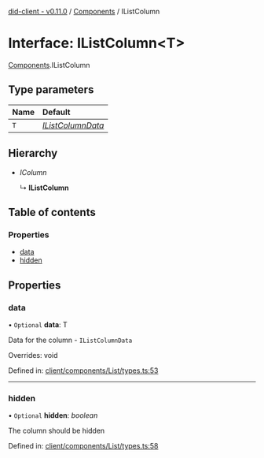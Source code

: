 [did-client - v0.11.0](../README.md) / [Components](../modules/components.md) / IListColumn

# Interface: IListColumn<T\>

[Components](../modules/components.md).IListColumn

## Type parameters

Name | Default |
:------ | :------ |
`T` | [*IListColumnData*](components.ilistcolumndata.md) |

## Hierarchy

* *IColumn*

  ↳ **IListColumn**

## Table of contents

### Properties

- [data](components.ilistcolumn.md#data)
- [hidden](components.ilistcolumn.md#hidden)

## Properties

### data

• `Optional` **data**: T

Data for the column - `IListColumnData`

Overrides: void

Defined in: [client/components/List/types.ts:53](https://github.com/Puzzlepart/did/blob/dev/client/components/List/types.ts#L53)

___

### hidden

• `Optional` **hidden**: *boolean*

The column should be hidden

Defined in: [client/components/List/types.ts:58](https://github.com/Puzzlepart/did/blob/dev/client/components/List/types.ts#L58)
